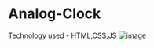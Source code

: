# Analog-Clock
Technology used - HTML,CSS,JS
![image](https://user-images.githubusercontent.com/105295557/219950491-7e0bbedf-3c85-450f-a1cf-48dae53a9817.png)

